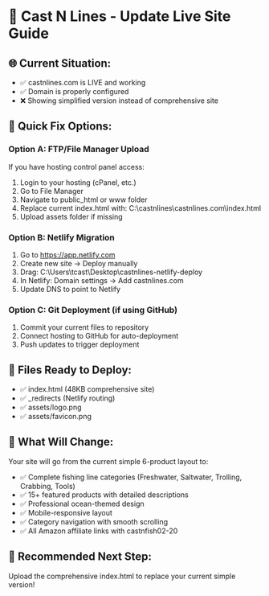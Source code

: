 # 🎣 Cast N Lines - Update Live Site Guide

## 🌐 Current Situation:
- ✅ castnlines.com is LIVE and working
- ✅ Domain is properly configured  
- ❌ Showing simplified version instead of comprehensive site

## 🎯 Quick Fix Options:

### Option A: FTP/File Manager Upload
If you have hosting control panel access:
1. Login to your hosting (cPanel, etc.)
2. Go to File Manager
3. Navigate to public_html or www folder
4. Replace current index.html with: C:\castnlines\castnlines.com\index.html
5. Upload assets folder if missing

### Option B: Netlify Migration  
1. Go to https://app.netlify.com
2. Create new site → Deploy manually
3. Drag: C:\Users\tcast\Desktop\castnlines-netlify-deploy
4. In Netlify: Domain settings → Add castnlines.com
5. Update DNS to point to Netlify

### Option C: Git Deployment (if using GitHub)
1. Commit your current files to repository
2. Connect hosting to GitHub for auto-deployment
3. Push updates to trigger deployment

## 📁 Files Ready to Deploy:
- ✅ index.html (48KB comprehensive site)
- ✅ _redirects (Netlify routing)
- ✅ assets/logo.png
- ✅ assets/favicon.png

## 🎣 What Will Change:
Your site will go from the current simple 6-product layout to:
- ✅ Complete fishing line categories (Freshwater, Saltwater, Trolling, Crabbing, Tools)
- ✅ 15+ featured products with detailed descriptions  
- ✅ Professional ocean-themed design
- ✅ Mobile-responsive layout
- ✅ Category navigation with smooth scrolling
- ✅ All Amazon affiliate links with castnfish02-20

## 🚀 Recommended Next Step:
Upload the comprehensive index.html to replace your current simple version!